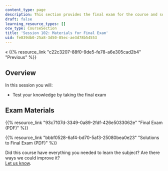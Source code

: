 ```yaml
---
content_type: page
description: This section provides the final exam for the course and solutions.
draft: false
learning_resource_types: []
ocw_type: CourseSection
title: 'Session 102: Materials for Final Exam'
uid: fe839db0-25a8-3d50-85ec-ae3d78b54553
---
```

« {{% resource_link "c22c3207-88f0-9de5-fe78-a6e305cad2b4" "Previous" %}}

## Overview

In this session you will:

- Test your knowledge by taking the final exam

## Exam Materials

{{% resource_link "93c7107d-3349-0a89-2fdf-426e5033062e" "Final Exam (PDF)" %}}

{{% resource_link "bbbf0528-6af4-bd70-5af3-25080bea0e23" "Solutions to Final Exam (PDF)" %}}

Did this course have everything you needed to learn the subject? Are there ways we could improve it?   
[Let us know](https://ocw.mit.edu/contact/).